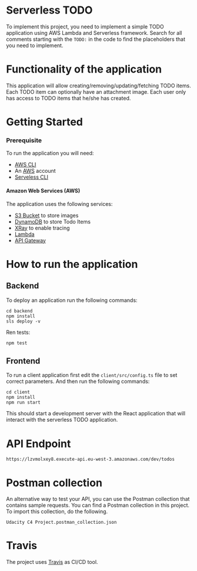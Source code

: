 # Serverless TODO

To implement this project, you need to implement a simple TODO application using AWS Lambda and Serverless framework. Search for all comments starting with the `TODO:` in the code to find the placeholders that you need to implement.

# Functionality of the application

This application will allow creating/removing/updating/fetching TODO items. Each TODO item can optionally have an attachment image. Each user only has access to TODO items that he/she has created.

# Getting Started

### Prerequisite

To run the application you will need:

- [AWS CLI](https://aws.amazon.com/cli/)
- An [AWS](https://console.aws.amazon.com) account
- [Serveless CLI](https://www.serverless.com/framework/docs/getting-started#via-npm)

#### Amazon Web Services (AWS)

The application uses the following services:

- [S3 Bucket](https://docs.aws.amazon.com/s3/index.html) to store images
- [DynamoDB](https://aws.amazon.com/dynamodb/) to store Todo Items
- [XRay](https://aws.amazon.com/xray/) to enable tracing
- [Lambda](https://aws.amazon.com/lambda/)
- [API Gateway](https://aws.amazon.com/api-gateway/)

# How to run the application

## Backend

To deploy an application run the following commands:

```
cd backend
npm install
sls deploy -v
```

Ren tests:

```
npm test
```

## Frontend

To run a client application first edit the `client/src/config.ts` file to set correct parameters. And then run the following commands:

```
cd client
npm install
npm run start
```

This should start a development server with the React application that will interact with the serverless TODO application.

# API Endpoint

```
https://lzvmolxey8.execute-api.eu-west-3.amazonaws.com/dev/todos
```

# Postman collection

An alternative way to test your API, you can use the Postman collection that contains sample requests. You can find a Postman collection in this project. To import this collection, do the following.

```
Udacity C4 Project.postman_collection.json
```

# Travis

The project uses [Travis](https://travis-ci.org/) as CI/CD tool.
